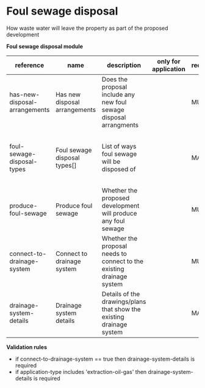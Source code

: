 # Foul sewage disposal

How waste water will leave the property as part of the proposed development

**Foul sewage disposal module**

| reference | name | description | only for application | requirement | notes |
| --- | --- | --- | --- | --- | --- |
| has-new-disposal-arrangements | Has new disposal arrangements | Does the proposal include any new foul sewage disposal arrangments |  | MUST |  |
| foul-sewage-disposal-types | Foul sewage disposal types[] | List of ways foul sewage will be disposed of |  | MAY | Select from the **foul-sewage-disposal-type** enum |
| produce-foul-sewage | Produce foul sewage | Whether the proposed development will produce any foul sewage |  | MUST |  |
| connect-to-drainage-system | Connect to drainage system | Whether the proposal needs to connect to the existing drainage system |  | MUST |  |
| drainage-system-details | Drainage system details | Details of the drawings/plans that show the existing drainage system |  | MAY |  |

**Validation rules**

- if connect-to-drainage-system == true then drainage-system-details is required
- if application-type includes 'extraction-oil-gas' then drainage-system-details is required